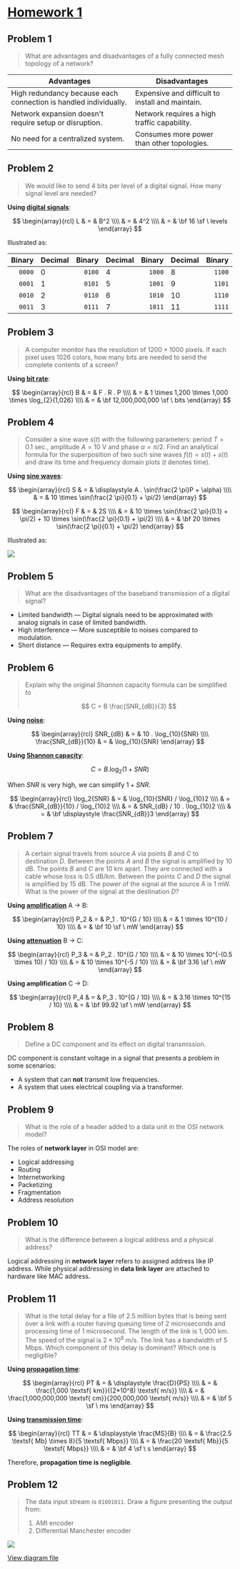 <!-- hotfix: KaTeX -->
<!-- https://github.com/yzane/vscode-markdown-pdf/issues/21/ -->
<script type="text/javascript" src="http://cdn.mathjax.org/mathjax/latest/MathJax.js?config=TeX-AMS-MML_HTMLorMML"></script>
<script type="text/x-mathjax-config">MathJax.Hub.Config({ tex2jax: { inlineMath: [['$', '$']] }, messageStyle: 'none' });</script>

# [Homework 1](https://github.com/hendraanggrian/IIT-CS455/blob/assets/assignments/hw1.pdf)

## Problem 1

> What are advantages and disadvantages of a fully connected mesh topology of a
  network?

| Advantages | Disadvantages |
| --- | --- |
| High redundancy because each connection is handled individually. | Expensive and difficult to install and maintain. |
| Network expansion doesn't require setup or disruption. | Network requires a high traffic capability. |
| No need for a centralized system. | Consumes more power than other topologies. |

## Problem 2

> We would like to send 4 bits per level of a digital signal. How many signal
  level are needed?

**Using [digital signals](https://github.com/hendraanggrian/IIT-CS455/blob/main/signals.md#digital-signals)**:

$$
\begin{array}{rcl}
  L & = & B^2 \\\\
  & = & 4^2 \\\\
  & = & \bf 16 \sf \ levels
\end{array}
$$

Illustrated as:

| Binary | Decimal | Binary | Decimal | Binary | Decimal | Binary | Decimal |
| ---: | :--- | ---: | :--- | ---: | :--- | ---: | :--- |
| `0000` | 0 | `0100` | 4 | `1000` | 8 | `1100` | 12 |
| `0001` | 1 | `0101` | 5 | `1001` | 9 | `1101` | 13 |
| `0010` | 2 | `0110` | 6 | `1010` | 10 | `1110` | 14 |
| `0011` | 3 | `0111` | 7 | `1011` | 11 | `1111` | 15 |

## Problem 3

> A computer monitor has the resolution of $1200 \times 1000$ pixels. If each
  pixel uses $1026$ colors, how many bits are needed to send the complete
  contents of a screen?

**Using [bit rate](https://github.com/hendraanggrian/IIT-CS455/blob/main/signals.md#bit-rate)**:

$$
\begin{array}{rcl}
  B & = & F . R . P \\\\
  & = & 1 \times 1,200 \times 1,000 \times \log_{2}{1,026} \\\\
  & = & \bf 12,000,000,000 \sf \ bits
\end{array}
$$

## Problem 4

> Consider a sine wave $s(t)$ with the following parameters: period $T=0.1$
  sec., amplitude $A=10$ V and phase $\alpha=\pi/2$. Find an analytical formula
  for the superposition of two such sine waves $f(t) = s(t) + s(t)$ and draw its
  time and frequency domain plots ($t$ denotes time).

**Using [sine waves](https://github.com/hendraanggrian/IIT-CS455/blob/main/signals.md#sine-waves)**:

$$
\begin{array}{rcl}
  S & = & \displaystyle A . \sin(\frac{2 \pi}P + \alpha) \\\\
  & = & 10 \times \sin(\frac{2 \pi}{0.1} + \pi/2)
\end{array}
$$

$$
\begin{array}{rcl}
  F & = & 2S \\\\
  & = & 10 \times \sin(\frac{2 \pi}{0.1} + \pi/2) + 10 \times \sin(\frac{2 \pi}{0.1} + \pi/2) \\\\
  & = & \bf 20 \times \sin(\frac{2 \pi}{0.1} + \pi/2)
\end{array}
$$

Illustrated as:

![](https://github.com/hendraanggrian/IIT-CS455/raw/assets/lines/hw1_analog.png)

## Problem 5

> What are the disadvantages of the baseband transmission of a digital signal?

- Limited bandwidth &mdash; Digital signals need to be approximated with analog
  signals in case of limited bandwidth.
- High interference &mdash; More susceptible to noises compared to modulation.
- Short distance &mdash; Requires extra equipments to amplify.

## Problem 6

> Explain why the original *Shannon* capacity formula can be simplified to
>
> $$
    C = B \frac{SNR_{dB}}{3}
  $$

**Using [noise](https://github.com/hendraanggrian/IIT-CS455/blob/main/signals.md#noise)**:

$$
\begin{array}{rcl}
  SNR_{dB} & = & 10 . \log_{10}{SNR} \\\\
  \frac{SNR_{dB}}{10} & = & \log_{10}{SNR}
\end{array}
$$

**Using [Shannon capacity](https://github.com/hendraanggrian/IIT-CS455/blob/main/signals.md#noisy-channel-shannon-capacity)**:

$$
C = B . \log_2{(1 + SNR)}
$$

When $SNR$ is very high, we can simplify $1+SNR$.

$$
\begin{array}{rcl}
  \log_2{SNR} & = & \log_{10}{SNR} / \log_{10}2 \\\\
  & = & \frac{SNR_{dB}}{10} / \log_{10}2 \\\\
  & = & SNR_{dB} / 10 . \log_{10}2 \\\\
  & = & \bf \displaystyle \frac{SNR_{dB}}3
\end{array}
$$


## Problem 7

> A certain signal travels from source $A$ via points $B$ and $C$ to
  destination $D$. Between the points $A$ and $B$ the signal is amplified
  by $10$ dB. The points $B$ and $C$ are $10$ km apart. They are connected with
  a cable whose loss is $0.5$ dB/km. Between the points $C$ and $D$ the signal
  is amplified by $15$ dB. The power of the signal at the source $A$ is $1$ mW.
  What is the power of the signal at the destination $D$?

**Using [amplification](https://github.com/hendraanggrian/IIT-CS455/blob/main/signals.md#amplification)** A &rarr; B:

$$
\begin{array}{rcl}
  P_2 & = & P_1 . 10^{G / 10} \\\\
  & = & 1 \times 10^{10 / 10} \\\\
  & = & \bf 10 \sf \ mW
\end{array}
$$

**Using [attenuation](https://github.com/hendraanggrian/IIT-CS455/blob/main/signals.md#attenuation)** B &rarr; C:

$$
\begin{array}{rcl}
  P_3 & = & P_2 . 10^{G / 10} \\\\
  & = & 10 \times 10^{-(0.5 \times 10) / 10} \\\\
  & = & 10 \times 10^{-5 / 10} \\\\
  & = & \bf 3.16 \sf \ mW
\end{array}
$$

**Using amplification** C &rarr; D:

$$
\begin{array}{rcl}
  P_4 & = & P_3 . 10^{G / 10} \\\\
  & = & 3.16 \times 10^{15 / 10} \\\\
  & = & \bf 99.92 \sf \ mW
\end{array}
$$

## Problem 8

> Define a DC component and its effect on digital transmission.

DC component is constant voltage in a signal that presents a problem in some
scenarios:

- A system that can **not** transmit low frequencies.
- A system that uses electrical coupling via a transformer.

## Problem 9

> What is the role of a header added to a data unit in the OSI network model?

The roles of **network layer** in OSI model are:

- Logical addressing
- Routing
- Internetworking
- Packetizing
- Fragmentation
- Address resolution

## Problem 10

> What is the difference between a logical address and a physical address?

Logical addressing in **network layer** refers to assigned address like IP
address. While physical addressing in **data link layer** are attached to
hardware like MAC address.

## Problem 11

> What is the total delay for a file of $2.5$ million bytes that is being sent
  over a link with a router having queuing time of $2$ microseconds and
  processing time of $1$ microsecond. The length of the link is $1,000$ km. The
  speed of the signal is $2 \times 10^8$ m/s. The link has a bandwidth of $5$
  Mbps. Which component of this delay is dominant? Which one is negligible?

**Using [propagation time](https://github.com/hendraanggrian/IIT-CS455/blob/main/signals.md#propagation-time)**:

$$
\begin{array}{rcl}
  PT & = & \displaystyle \frac{D}{PS} \\\\
  & = & \frac{1,000 \textsf{ km}}{(2*10^8) \textsf{ m/s}} \\\\
  & = & \frac{1,000,000,000 \textsf{ cm}}{200,000,000 \textsf{ m/s}} \\\\
  & = & \bf 5 \sf \ ms
\end{array}
$$

**Using [transmission time](https://github.com/hendraanggrian/IIT-CS455/blob/main/signals.md#transmission-time)**:

$$
\begin{array}{rcl}
  TT & = & \displaystyle \frac{MS}{B} \\\\
  & = & \frac{2.5 \textsf{ Mb} \times 8}{5 \textsf{ Mbps}} \\\\
  & = & \frac{20 \textsf{ Mb}}{5 \textsf{ Mbps}} \\\\
  & = & \bf 4 \sf \ s
\end{array}
$$

Therefore, **propagation time is negligible**.

## Problem 12

> The data input stream is `01001011`. Draw a figure presenting the output from:
>
> 1. AMI encoder
> 2. Differential Manchester encoder

![](https://github.com/hendraanggrian/IIT-CS455/raw/assets/lines/hw1_digital.png)

[View diagram file](https://github.com/hendraanggrian/IIT-CS455/blob/main/lines/hw1.drawio)
